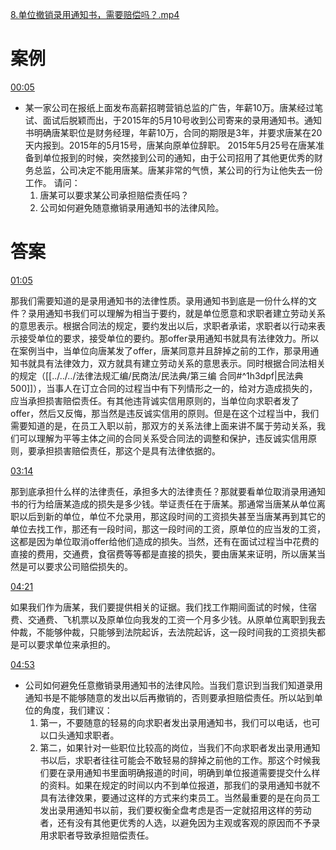 [8.单位撤销录用通知书，需要赔偿吗？.mp4](file:///E:%5C法律实务%5CA314【游本春】【20小时200讲】劳动纠纷维权指南及企业风控管控宝典（200讲劳动合同签订法律风险防范与合规管理）%5C8.单位撤销录用通知书，需要赔偿吗？.mp4)
# 案例
[00:05](file:///E:/%5C%E6%B3%95%E5%BE%8B%E5%AE%9E%E5%8A%A1%5CA314%E3%80%90%E6%B8%B8%E6%9C%AC%E6%98%A5%E3%80%91%E3%80%9020%E5%B0%8F%E6%97%B6200%E8%AE%B2%E3%80%91%E5%8A%B3%E5%8A%A8%E7%BA%A0%E7%BA%B7%E7%BB%B4%E6%9D%83%E6%8C%87%E5%8D%97%E5%8F%8A%E4%BC%81%E4%B8%9A%E9%A3%8E%E6%8E%A7%E7%AE%A1%E6%8E%A7%E5%AE%9D%E5%85%B8%EF%BC%88200%E8%AE%B2%E5%8A%B3%E5%8A%A8%E5%90%88%E5%90%8C%E7%AD%BE%E8%AE%A2%E6%B3%95%E5%BE%8B%E9%A3%8E%E9%99%A9%E9%98%B2%E8%8C%83%E4%B8%8E%E5%90%88%E8%A7%84%E7%AE%A1%E7%90%86%EF%BC%89%5C8.%E5%8D%95%E4%BD%8D%E6%92%A4%E9%94%80%E5%BD%95%E7%94%A8%E9%80%9A%E7%9F%A5%E4%B9%A6%EF%BC%8C%E9%9C%80%E8%A6%81%E8%B5%94%E5%81%BF%E5%90%97%EF%BC%9F.mp4#t=5.36874)

- 某一家公司在报纸上面发布高薪招聘营销总监的广告，年薪10万。唐某经过笔试、面试后脱颖而出，于2015年的5月10号收到公司寄来的录用通知书。通知书明确唐某职位是财务经理，年薪10万，合同的期限是3年，并要求唐某在20天内报到。2015年的5月15号，唐某向原单位辞职。
	2015年5月25号在唐某准备到单位报到的时候，突然接到公司的通知，由于公司招用了其他更优秀的财务总监，公司决定不能用唐某。唐某非常的气愤，某公司的行为让他失去一份工作。
	请问：
	1. 唐某可以要求某公司承担赔偿责任吗？
	2. 公司如何避免随意撤销录用通知书的法律风险。
# 答案
[01:05](file:///E:/%5C%E6%B3%95%E5%BE%8B%E5%AE%9E%E5%8A%A1%5CA314%E3%80%90%E6%B8%B8%E6%9C%AC%E6%98%A5%E3%80%91%E3%80%9020%E5%B0%8F%E6%97%B6200%E8%AE%B2%E3%80%91%E5%8A%B3%E5%8A%A8%E7%BA%A0%E7%BA%B7%E7%BB%B4%E6%9D%83%E6%8C%87%E5%8D%97%E5%8F%8A%E4%BC%81%E4%B8%9A%E9%A3%8E%E6%8E%A7%E7%AE%A1%E6%8E%A7%E5%AE%9D%E5%85%B8%EF%BC%88200%E8%AE%B2%E5%8A%B3%E5%8A%A8%E5%90%88%E5%90%8C%E7%AD%BE%E8%AE%A2%E6%B3%95%E5%BE%8B%E9%A3%8E%E9%99%A9%E9%98%B2%E8%8C%83%E4%B8%8E%E5%90%88%E8%A7%84%E7%AE%A1%E7%90%86%EF%BC%89%5C8.%E5%8D%95%E4%BD%8D%E6%92%A4%E9%94%80%E5%BD%95%E7%94%A8%E9%80%9A%E7%9F%A5%E4%B9%A6%EF%BC%8C%E9%9C%80%E8%A6%81%E8%B5%94%E5%81%BF%E5%90%97%EF%BC%9F.mp4#t=65.913506)

那我们需要知道的是录用通知书的法律性质。录用通知书到底是一份什么样的文件？录用通知书我们可以理解为相当于要约，就是单位愿意和求职者建立劳动关系的意思表示。根据合同法的规定，要约发出以后，求职者承诺，求职者以行动来表示接受单位的要求，接受单位的要约。那offer录用通知书就具有法律效力。所以在案例当中，当单位向唐某发了offer，唐某同意并且辞掉之前的工作，那录用通知书就具有法律效力，双方就具有建立劳动关系的意思表示。同时根据合同法相关的规定（[[../../../法律法规汇编/民商法/民法典/第三编 合同#^1h3dpf|民法典500]]），当事人在订立合同的过程当中有下列情形之一的，给对方造成损失的，应当承担损害赔偿责任。有其他违背诚实信用原则的，当单位向求职者发了offer，然后又反悔，那当然是违反诚实信用的原则。但是在这个过程当中，我们需要知道的是，在员工入职以前，那双方的关系法律上面来讲不属于劳动关系，我们可以理解为平等主体之间的合同关系受合同法的调整和保护，违反诚实信用原则，要承担损害赔偿责任，那这个是具有法律依据的。

[03:14](file:///E:%5C法律实务%5CA314【游本春】【20小时200讲】劳动纠纷维权指南及企业风控管控宝典（200讲劳动合同签订法律风险防范与合规管理）%5C8.单位撤销录用通知书，需要赔偿吗？.mp4#t=03:14)

那到底承担什么样的法律责任，承担多大的法律责任？那就要看单位取消录用通知书的行为给唐某造成的损失是多少钱。举证责任在于唐某。那通常当唐某从单位离职以后到新的单位，单位不允录用，那这段时间的工资损失甚至当唐某再到其它的单位去找工作，那还有一段时间，那这一段时间的工资，原单位的应当发的工资，这都是因为单位取消offer给他们造成的损失。当然，还有在面试过程当中花费的直接的费用，交通费，食宿费等等都是直接的损失，要由唐某来证明，所以唐某当然是可以要求公司赔偿损失的。

[04:21](file:///E:%5C法律实务%5CA314【游本春】【20小时200讲】劳动纠纷维权指南及企业风控管控宝典（200讲劳动合同签订法律风险防范与合规管理）%5C8.单位撤销录用通知书，需要赔偿吗？.mp4#t=04:21)

如果我们作为唐某，我们要提供相关的证据。我们找工作期间面试的时候，住宿费、交通费、飞机票以及原单位向我发的工资一个月多少钱。从原单位离职到我去仲裁，不能够仲裁，只能够到法院起诉，去法院起诉，这一段时间我的工资损失都是可以要求单位来承担的。

[04:53](file:///E:/%5C%E6%B3%95%E5%BE%8B%E5%AE%9E%E5%8A%A1%5CA314%E3%80%90%E6%B8%B8%E6%9C%AC%E6%98%A5%E3%80%91%E3%80%9020%E5%B0%8F%E6%97%B6200%E8%AE%B2%E3%80%91%E5%8A%B3%E5%8A%A8%E7%BA%A0%E7%BA%B7%E7%BB%B4%E6%9D%83%E6%8C%87%E5%8D%97%E5%8F%8A%E4%BC%81%E4%B8%9A%E9%A3%8E%E6%8E%A7%E7%AE%A1%E6%8E%A7%E5%AE%9D%E5%85%B8%EF%BC%88200%E8%AE%B2%E5%8A%B3%E5%8A%A8%E5%90%88%E5%90%8C%E7%AD%BE%E8%AE%A2%E6%B3%95%E5%BE%8B%E9%A3%8E%E9%99%A9%E9%98%B2%E8%8C%83%E4%B8%8E%E5%90%88%E8%A7%84%E7%AE%A1%E7%90%86%EF%BC%89%5C8.%E5%8D%95%E4%BD%8D%E6%92%A4%E9%94%80%E5%BD%95%E7%94%A8%E9%80%9A%E7%9F%A5%E4%B9%A6%EF%BC%8C%E9%9C%80%E8%A6%81%E8%B5%94%E5%81%BF%E5%90%97%EF%BC%9F.mp4#t=293.392805)

- 公司如何避免任意撤销录用通知书的法律风险。当我们意识到当我们知道录用通知书是不能够随意的发出以后再撤销的，否则要承担赔偿责任。所以站到单位的角度，我们建议：
	1. 第一，不要随意的轻易的向求职者发出录用通知书，我们可以电话，也可以口头通知求职者。
	2. 第二，如果针对一些职位比较高的岗位，当我们不向求职者发出录用通知书以后，求职者往往可能会不敢轻易的辞掉之前他的工作。那这个时候我们要在录用通知书里面明确报道的时间，明确到单位报道需要提交什么样的资料。如果在规定的时间以内不到单位报道，那我们的录用通知书就不具有法律效果，要通过这样的方式来约束员工。当然最重要的是在向员工发出录用通知书以前，我们要权衡全盘考虑是否一定就招用这样的劳动者，还有没有其他更优秀的人选，以避免因为主观或客观的原因而不予录用求职者导致承担赔偿责任。

